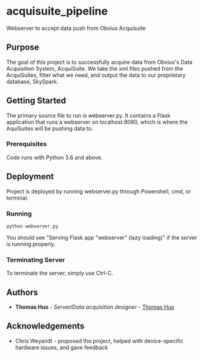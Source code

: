 # acquisuite_pipeline
Webserver to accept data push from Obvius Acquisuite

## Purpose 
The goal of this project is to successfully acquire data from Obvius's Data Acquisition System, AcquiSuite.
We take the xml files pushed from the AcquiSuites, filter what we need, and output the data 
to our proprietary database, SkySpark. 

## Getting Started
The primary source file to run is webserver.py.
It contains a Flask application that runs a webserver on localhost:8080, 
which is where the AquiSuites will be pushing data to.

### Prerequisites 
Code runs with Python 3.6 and above.

## Deployment
Project is deployed by running webserver.py through Powershell, cmd, or terminal. 

### Running
```
python webserver.py
```
You should see "Serving Flask app "webserver" (lazy loading)" if the server is running properly.

### Terminating Server
To terminate the server, simply use Ctrl-C.

## Authors
* **Thomas Huo** - *Server/Data acquisition designer* - [Thomas Huo](https://github.com/JinhaoHuo)

## Acknowledgements 

* Chris Weyandt - proposed the project, helped with device-specific hardware issues, and gave feedback
